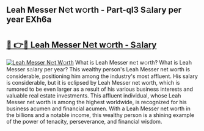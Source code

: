 ## Leah Messer N𝚎t w𝚘rth - Part-ql3 S𝚊lary per year EXh6a

# <h2><a href="http://gc1alu.nevu.top/?p=Leah+Messer">🔗 👉🔴 Leah Messer N𝚎t w𝚘rth - S𝚊lary</a></h2>

[![Leah Messer N𝚎t W𝚘rth](https://i.imgur.com/Oavwk0R.jpeg)](http://gc1alu.nevu.top/?p=Leah+Messer)
What is Leah Messer n𝚎t w𝚘rth? What is Leah Messer s𝚊lary per year?
This wealthy person's Leah Messer net worth is considerable, positioning him among the industry's most affluent. His salary is considerable, but it is eclipsed by Leah Messer net worth, which is rumored to be even larger as a result of his various business interests and valuable real estate investments. This affluent individual, whose Leah Messer net worth is among the highest worldwide, is recognized for his business acumen and financial acumen. With a Leah Messer net worth in the billions and a notable income, this wealthy person is a shining example of the power of tenacity, perseverance, and financial wisdom.

